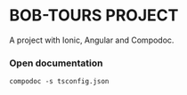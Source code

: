 # BOB-TOURS PROJECT

A project with Ionic, Angular and Compodoc.

### Open documentation

`compodoc -s tsconfig.json`
